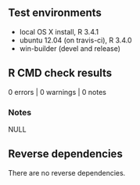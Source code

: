 ## Test environments

* local OS X install, R 3.4.1
* ubuntu 12.04 (on travis-ci), R 3.4.0
* win-builder (devel and release)

## R CMD check results

0 errors | 0 warnings | 0 notes

### Notes

NULL

## Reverse dependencies

There are no reverse dependencies.
